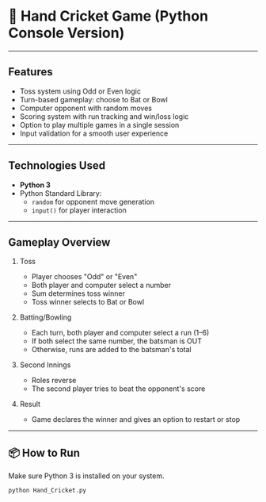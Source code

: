 # 🏏 Hand Cricket Game (Python Console Version)

---

##  **Features**

- Toss system using Odd or Even logic
- Turn-based gameplay: choose to Bat or Bowl
- Computer opponent with random moves
- Scoring system with run tracking and win/loss logic
- Option to play multiple games in a single session
- Input validation for a smooth user experience

---

## **Technologies Used**

- **Python 3**
- Python Standard Library:
  - `random` for opponent move generation
  - `input()` for player interaction

---

## Gameplay Overview 

1. Toss
   - Player chooses "Odd" or "Even"
   - Both player and computer select a number
   - Sum determines toss winner
   - Toss winner selects to Bat or Bowl

2. Batting/Bowling 
   - Each turn, both player and computer select a run (1–6)
   - If both select the same number, the batsman is OUT
   - Otherwise, runs are added to the batsman's total

3. Second Innings
   - Roles reverse
   - The second player tries to beat the opponent's score

4. Result
   - Game declares the winner and gives an option to restart or stop

---

## 📦 How to Run

Make sure Python 3 is installed on your system.

```bash
python Hand_Cricket.py

